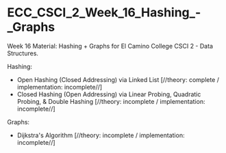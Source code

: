 # ECC_CSCI_2_Week_16_Hashing_-_Graphs
Week 16 Material: Hashing + Graphs for El Camino College CSCI 2 - Data Structures.

Hashing:
- Open Hashing (Closed Addressing) via Linked List [//theory: complete / implementation: incomplete//]
- Closed Hashing (Open Addressing) via Linear Probing, Quadratic Probing, & Double Hashing [//theory: incomplete / implementation: incomplete//]

Graphs:
- Dijkstra's Algorithm [//theory: incomplete / implementation: incomplete//]
